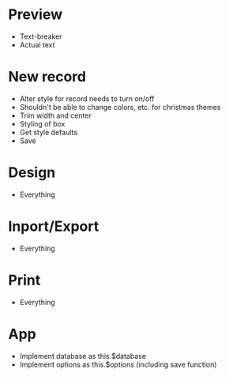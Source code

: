 # Preview
* Text-breaker
* Actual text

# New record
* Alter style for record needs to turn on/off
* Shouldn't be able to change colors, etc. for christmas themes
* Trim width and center
* Styling of box
* Get style defaults
* Save

# Design
* Everything

# Inport/Export
* Everything

# Print
* Everything

# App
* Implement database as this.$database
* Implement options as this.$options (including save function)